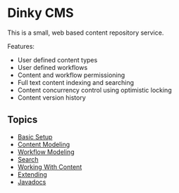 # Dinky CMS

This is a small, web based content repository service.

Features:
 - User defined content types
 - User defined workflows
 - Content and workflow permissioning
 - Full text content indexing and searching
 - Content concurrency control using optimistic locking
 - Content version history

## Topics
 
* [Basic Setup](doc/OVERVIEW.md)
* [Content Modeling](doc/CONTENT.md)
* [Workflow Modeling](doc/WORKFLOW.md)
* [Search](doc/SEARCH.md)
* [Working With Content](doc/CONTENT-API.md)
* [Extending](doc/EXTENDING.md)
* [Javadocs](javadocs)


